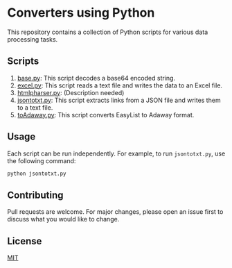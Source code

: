 
# Converters using Python

This repository contains a collection of Python scripts for various data processing tasks.

## Scripts

1. [base.py](base.py): This script decodes a base64 encoded string.
2. [excel.py](excel.py): This script reads a text file and writes the data to an Excel file.
3. [htmlpharser.py](htmlpharser.py): (Description needed)
4. [jsontotxt.py](jsontotxt.py): This script extracts links from a JSON file and writes them to a text file.
5. [toAdaway.py](toAdaway.py): This script converts EasyList to Adaway format.

## Usage

Each script can be run independently. For example, to run `jsontotxt.py`, use the following command:

```sh
python jsontotxt.py
```

## Contributing

Pull requests are welcome. For major changes, please open an issue first to discuss what you would like to change.

## License

[MIT](https://choosealicense.com/licenses/mit/)
